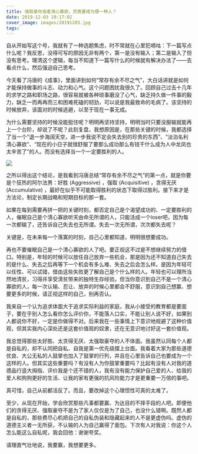 ```yaml
---
title: 强取豪夺或者清心寡欲，究竟要成为哪一种人？
date: 2019-12-03 19:17:02
cover_image: images/20191203.jpg
tags:
---
```

自从开始写这个号，我就有了一种选题焦虑，时不常就在心里犯嘀咕：下一篇写点什么呢？我反思，没得可写的原因无非有两个，第一是没有输入；第二是输入了但没有思考。理清这个逻辑，每当不知道下一篇写什么的时候就有解决办法了——去看点什么，然后强迫自己思考。

今天看了冯唐的《成事》，里面讲到如何“常存有余不尽之气”，大白话讲就是如何才能保持做事的斗志、动力和心气。这个问题困扰我很久了。回顾自己过去十几年的求学之路和职场之路，很容易就被各种琐事磨没了心气，缺乏持久做一件事的毅力，缺乏一而再再而三和困难死磕的韧劲，可以说是我最致命的毛病了。该坚持的时候放弃，该面对的时候逃避，以至于现在一事无成。

为什么需要坚持的时候没能挺住呢？明明再坚持坚持，明明当时只要没服输就能再上一个台阶，却说了不呢？此刻复盘，我想原因是，在那些关键的时候，我都选择了当一个“退一步海阔天空，进一步我说不定会失去别的珍贵的东西”、“淡泊名利清心寡欲”、“现在的小日子就很舒服了要那么成功那么有钱干什么成为人中龙凤也太辛苦了”的人。而没有选择当一个一定要胜利的人。

<image src='/images/20191203.jpg' class='img-fluid' />

之所以得出这个结论，是我看到冯唐总结“常存有余不尽之气”的第一点，就是你要是个狂热的阿尔法男：好胜 (Aggressive) ，强取 (Acquisitive) ，贪得无厌 (Accumulative) ，最好在似乎不可能取得胜利的状态下取得过胜利。接下来才是方法论，制定长期战略和短期目标的那一套。

如果在每到需要再拼一把的关键时刻，都否定自己是个渴望成功的、一定要胜利的人，催眠自己是个清心寡欲听天由命无所谓的人，只能活成一个loser吧，因为每一次都输了，还告诉自己失去也无所谓。失去一次无所谓，次次都失去呢？

关键是，在未来每一个落寞的时刻，自己心里都知道，明明很想要成功。

再也不要催眠自己是一个清心寡欲的人了吧。要正视这不过是不想继续努力的借口。特别是，年轻的时候可以放任自己放弃一些机会，那是因为还不知道自己失去的是什么、失去之后再等下一个机会有多么难、失去之后会怎么样。是因为年轻可以任性、可以试错，借由这些失败更了解自己是个什么样的人。年轻也可以理所当然地清贫，习得并享受清贫带来的独特生存经验。但当你意识到自己不是一个清心寡欲的人，每一次认输、忍让、放弃的时候心里都会不舒服，意识到自己想赢、想要更多的时候，请正视这样的自己，别再否认。

我来自一个认为追求体面大于追求实际利益的家庭，我从小接受的教育都是要面子，要在乎别人怎么看你怎么评价你，不能落人口实，不能让别人说不好，如果别人都说你不好，一定是你做得不对。后来我在一些事情上下意识地规避了这种价值观，但其实我内心深处还是这套价值观的奴隶，还在无意识地讨好这一套价值观。

我总觉得那些太好胜、太贪得无厌、太强取豪夺的人不体面。我虽然认同每个人都是自私的，却不认同把自私、自我是第一优先级摆上台面。我看着大家为那些道德优良、大公无私的人鼓掌也加入了鼓掌的行列，并且在心里告诉自己也要成为一个这样的人。但其实这些重要吗？有没有人为你鼓掌重要吗？比起有没有人对我的道德品行竖大拇指、评价我是个还不错的人，我有没有能力保护自己爱的人、给我的爱人和狗狗更好的生活、让我的家有更强的抗风险能力才是更重要一万倍的事吧。

真可惜，自己从前都活反了。而且，要改掉这个心理惯性可真的太难了。

至少，从现在开始，学会欣赏那些凡事都要赢、为达目的不择手段的人吧。即便他们的贪得无厌、强取豪夺不是为了家人仅仅是为了自己，也没什么错啊。既然人都是自私的，那些费尽心机把自己的自私伪装和隐藏起来的人不是更虚伪吗。虚伪的道德主义者一无所获，不认输的人为自己赢得了面包。下次有人对我说：你这个人怎么能这么自私呢，我会回他：谢谢夸奖。

请理直气壮地说，我要赢，我想要更多。